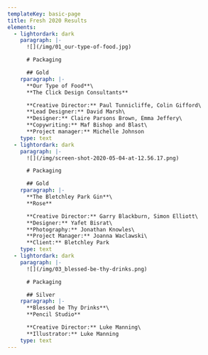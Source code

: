 ```yaml
---
templateKey: basic-page
title: Fresh 2020 Results
elements:
  - lightordark: dark
    paragraph: |-
      ![](/img/01_our-type-of-food.jpg)

      # Packaging

      ## Gold
    rparagraph: |-
      **Our Type of Food**\
      **The Click Design Consultants**

      **Creative Director:** Paul Tunnicliffe, Colin Gifford\
      **Lead Designer:** David Marsh\
      **Designer:** Claire Parsons Brown, Emma Jeffery\
      **Copywriting:** Maf Bishop and Blast\
      **Project manager:** Michelle Johnson
    type: text
  - lightordark: dark
    paragraph: |-
      ![](/img/screen-shot-2020-05-04-at-12.56.17.png)

      # Packaging

      ## Gold
    rparagraph: |-
      **The Bletchley Park Gin**\
      **Rose**

      **Creative Director:** Garry Blackburn, Simon Elliott\
      **Designer:** Yafet Bisrat\
      **Photography:** Jonathan Knowles\
      **Project Manager:** Joanna Waclawski\
      **Client:** Bletchley Park
    type: text
  - lightordark: dark
    paragraph: |-
      ![](/img/03_blessed-be-thy-drinks.png)

      # Packaging

      ## Silver
    rparagraph: |-
      **Blessed be Thy Drinks**\
      **Pencil Studio**

      **Creative Director:** Luke Manning\
      **Illustrator:** Luke Manning
    type: text
---
```


